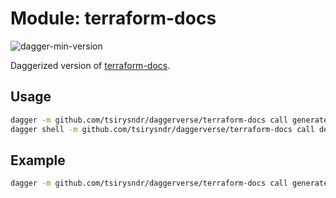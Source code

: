 # Module: terraform-docs

![dagger-min-version](https://img.shields.io/badge/dagger%20version-v0.9.3-yellow)

Daggerized version of [terraform-docs](https://terraform-docs.io/).

## Usage

```sh
dagger -m github.com/tsirysndr/daggerverse/terraform-docs call generate --src <source>
dagger shell -m github.com/tsirysndr/daggerverse/terraform-docs call dev --src <source>
```

## Example

```sh
dagger -m github.com/tsirysndr/daggerverse/terraform-docs call generate --src .
```
